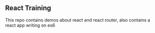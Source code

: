 React Training
--------------

This repo contains demos about react and react router, also contains a react app writing on es6
